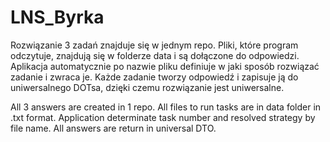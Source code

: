 # LNS_Byrka

Rozwiązanie 3 zadań znajduje się w jednym repo.
Pliki, które program odczytuje, znajdują się w folderze data i są dołączone do odpowiedzi. Aplikacja automatycznie po nazwie pliku definiuje w jaki sposób rozwiązać zadanie i zwraca je. Każde zadanie tworzy odpowiedź i zapisuje ją do uniwersalnego DOTsa, dzięki czemu rozwiązanie jest uniwersalne.

All 3 answers are created in 1 repo. All files to run tasks are in data folder in .txt format. Application determinate task number and resolved strategy by file name. 
All answers are return in universal DTO.
